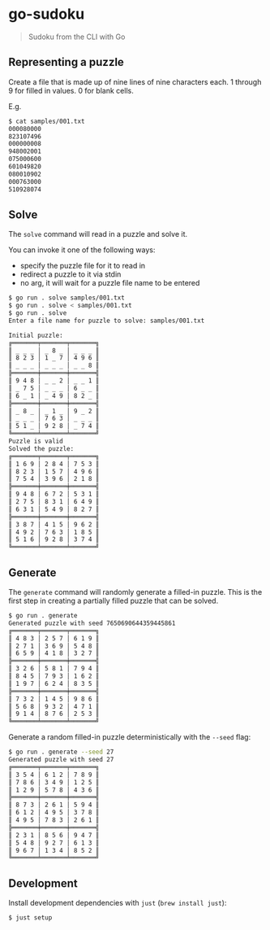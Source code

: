 # go-sudoku

> Sudoku from the CLI with Go

## Representing a puzzle

Create a file that is made up of nine lines of nine characters each. 1 through
9 for filled in values. 0 for blank cells.

E.g.

```bash
$ cat samples/001.txt
000080000
823107496
000000008
948002001
075000600
601049820
080010902
000763000
510928074
```

## Solve

The `solve` command will read in a puzzle and solve it.

You can invoke it one of the following ways:
- specify the puzzle file for it to read in
- redirect a puzzle to it via stdin
- no arg, it will wait for a puzzle file name to be entered

```bash
$ go run . solve samples/001.txt
$ go run . solve < samples/001.txt
$ go run . solve
Enter a file name for puzzle to solve: samples/001.txt

Initial puzzle:
╔═══════╤═══════╤═══════╗
║ _ _ _ │ _ 8 _ │ _ _ _ ║
║ 8 2 3 │ 1 _ 7 │ 4 9 6 ║
║ _ _ _ │ _ _ _ │ _ _ 8 ║
╠═══════╪═══════╪═══════╣
║ 9 4 8 │ _ _ 2 │ _ _ 1 ║
║ _ 7 5 │ _ _ _ │ 6 _ _ ║
║ 6 _ 1 │ _ 4 9 │ 8 2 _ ║
╠═══════╪═══════╪═══════╣
║ _ 8 _ │ _ 1 _ │ 9 _ 2 ║
║ _ _ _ │ 7 6 3 │ _ _ _ ║
║ 5 1 _ │ 9 2 8 │ _ 7 4 ║
╚═══════╧═══════╧═══════╝
Puzzle is valid
Solved the puzzle:
╔═══════╤═══════╤═══════╗
║ 1 6 9 │ 2 8 4 │ 7 5 3 ║
║ 8 2 3 │ 1 5 7 │ 4 9 6 ║
║ 7 5 4 │ 3 9 6 │ 2 1 8 ║
╠═══════╪═══════╪═══════╣
║ 9 4 8 │ 6 7 2 │ 5 3 1 ║
║ 2 7 5 │ 8 3 1 │ 6 4 9 ║
║ 6 3 1 │ 5 4 9 │ 8 2 7 ║
╠═══════╪═══════╪═══════╣
║ 3 8 7 │ 4 1 5 │ 9 6 2 ║
║ 4 9 2 │ 7 6 3 │ 1 8 5 ║
║ 5 1 6 │ 9 2 8 │ 3 7 4 ║
╚═══════╧═══════╧═══════╝
```

## Generate

The `generate` command will randomly generate a filled-in puzzle. This is the
first step in creating a partially filled puzzle that can be solved.

```bash
$ go run . generate
Generated puzzle with seed 7650690644359445861
╔═══════╤═══════╤═══════╗
║ 4 8 3 │ 2 5 7 │ 6 1 9 ║
║ 2 7 1 │ 3 6 9 │ 5 4 8 ║
║ 6 5 9 │ 4 1 8 │ 3 2 7 ║
╠═══════╪═══════╪═══════╣
║ 3 2 6 │ 5 8 1 │ 7 9 4 ║
║ 8 4 5 │ 7 9 3 │ 1 6 2 ║
║ 1 9 7 │ 6 2 4 │ 8 3 5 ║
╠═══════╪═══════╪═══════╣
║ 7 3 2 │ 1 4 5 │ 9 8 6 ║
║ 5 6 8 │ 9 3 2 │ 4 7 1 ║
║ 9 1 4 │ 8 7 6 │ 2 5 3 ║
╚═══════╧═══════╧═══════╝
```

Generate a random filled-in puzzle deterministically with the `--seed` flag:

```bash
$ go run . generate --seed 27
Generated puzzle with seed 27
╔═══════╤═══════╤═══════╗
║ 3 5 4 │ 6 1 2 │ 7 8 9 ║
║ 7 8 6 │ 3 4 9 │ 1 2 5 ║
║ 1 2 9 │ 5 7 8 │ 4 3 6 ║
╠═══════╪═══════╪═══════╣
║ 8 7 3 │ 2 6 1 │ 5 9 4 ║
║ 6 1 2 │ 4 9 5 │ 3 7 8 ║
║ 4 9 5 │ 7 8 3 │ 2 6 1 ║
╠═══════╪═══════╪═══════╣
║ 2 3 1 │ 8 5 6 │ 9 4 7 ║
║ 5 4 8 │ 9 2 7 │ 6 1 3 ║
║ 9 6 7 │ 1 3 4 │ 8 5 2 ║
╚═══════╧═══════╧═══════╝
```

## Development

Install development dependencies with `just` (`brew install just`):

```bash
$ just setup
```
